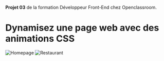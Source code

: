 __Projet 03__ de la formation Développeur Front-End chez Openclassroom. 

# Dynamisez une page web avec des animations CSS

![Homepage](https://i.imgur.com/zDAvvSf.png "Home Page")
![Restaurant](https://i.imgur.com/vWyZxqZ.png "Page Restaurant")

